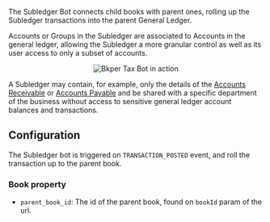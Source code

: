 
The Subledger Bot connects child books with parent ones, rolling up the Subledger transactions into the parent General Ledger.

Accounts or Groups in the Subledger are associated to Accounts in the general ledger, allowing the Subledger a more granular control as well as its user access to only a subset of accounts.

<p align="center">
  <img src='https://docs.google.com/drawings/d/e/2PACX-1vTWp1BE5LOoDhu93XiUGg4pverXcHMVQXHyBrd9Q2scAtxixwnlXDI1dioPCswV9VGZW_5gRMPnq1K3/pub?w=3084&h=2676' alt='Bkper Tax Bot in action'/>
</p>

A Subledger may contain, for example, only the details of the [Accounts Receivable](https://help.bkper.com/en/articles/2569170-accounts-receivable) or [Accounts Payable](https://help.bkper.com/en/articles/2569171-accounts-payable) and be shared with a specific department of the business without access to sensitive general ledger account balances and transactions.


## Configuration

The Subledger bot is triggered on ```TRANSACTION_POSTED``` event, and roll the transaction up to the parent book.


### Book property

- ```parent_book_id```: The id of the parent book, found on ```bookId``` param of the url.



